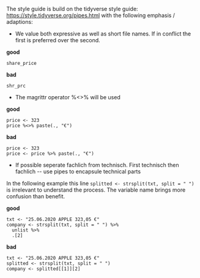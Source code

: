 The style guide is build on the tidyverse style guide: https://style.tidyverse.org/pipes.html with the following emphasis / adaptions:

- We value both expressive as well as short file names. If in conflict the first is preferred over the second.

**good**

    share_price

**bad**

    shr_prc

-  The magrittr operator %<>% will be used

**good**

    price <- 323
    price %<>% paste(., "€")


**bad**

    price <- 323
    price <- price %>% paste(., "€")


- If possible seperate fachlich from technisch. First technisch then fachlich
  -- use pipes to encapsule technical parts 

In the following example this line `splitted <- strsplit(txt, split = " ")` is irrelevant to understand the process. The variable name brings
more confusion than benefit.

**good**

    txt <- "25.06.2020 APPLE 323,05 €"
    company <- strsplit(txt, split = " ") %>% 
      unlist %>% 
      .[2]


**bad**

    txt <- "25.06.2020 APPLE 323,05 €"
    splitted <- strsplit(txt, split = " ")
    company <- splitted[[1]][2]


